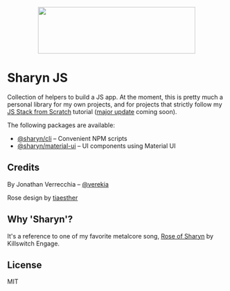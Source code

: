 <p align="center">
  <img src="https://user-images.githubusercontent.com/40995577/42486668-f217a99c-8405-11e8-9f89-8bf3b28dca44.png" width="363" height="108">
</p>

# Sharyn JS

Collection of helpers to build a JS app. At the moment, this is pretty much a personal library for my own projects, and for projects that strictly follow my [JS Stack from Scratch](https://github.com/verekia/js-stack-from-scratch) tutorial ([major update](https://github.com/verekia/js-stack-from-scratch/issues/255) coming soon).

The following packages are available:

- [@sharyn/cli](https://github.com/sharynjs/cli) – Convenient NPM scripts
- [@sharyn/material-ui](https://github.com/sharynjs/material-ui) – UI components using Material UI

## Credits

By Jonathan Verrecchia – [@verekia](https://github.com/verekia)

Rose design by [tiaesther](https://pngtree.com/tiaesther_4360?type=1)

## Why 'Sharyn'?

It's a reference to one of my favorite metalcore song, [Rose of Sharyn](https://www.youtube.com/watch?v=PgMsACFMIq8) by Killswitch Engage.

## License

MIT
